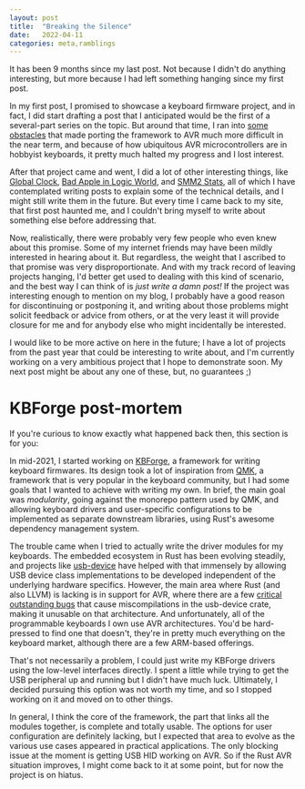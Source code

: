 ```yaml
---
layout: post
title:  "Breaking the Silence"
date:   2022-04-11
categories: meta,ramblings
---
```


It has been 9 months since my last post. Not because I didn't do anything
interesting, but more because I had left something hanging since my first post.

In my first post, I promised to showcase a keyboard firmware project, and in
fact, I did start drafting a post that I anticipated would be the first of a
several-part series on the topic. But around that time, I ran into [some
obstacles][avr] that made porting the framework to AVR much more difficult in
the near term, and because of how ubiquitous AVR microcontrollers are in
hobbyist keyboards, it pretty much halted my progress and I lost interest.

After that project came and went, I did a lot of other interesting things, like
[Global Clock][global-clock], [Bad Apple in Logic World][lw-badapple], and
[SMM2 Stats][smm2-stats], all of which I have contemplated writing posts to
explain some of the technical details, and I might still write them in the
future. But every time I came back to my site, that first post haunted me, and
I couldn't bring myself to write about something else before addressing that.

Now, realistically, there were probably very few people who even knew about
this promise. Some of my internet friends may have been mildly interested in
hearing about it. But regardless, the weight that I ascribed to that promise
was very disproportionate. And with my track record of leaving projects
hanging, I'd better get used to dealing with this kind of scenario, and the
best way I can think of is _just write a damn post!_ If the project was
interesting enough to mention on my blog, I probably have a good reason for
discontinuing or postponing it, and writing about those problems might solicit
feedback or advice from others, or at the very least it will provide closure for
me and for anybody else who might incidentally be interested.

I would like to be more active on here in the future; I have a lot of projects
from the past year that could be interesting to write about, and I'm currently
working on a very ambitious project that I hope to demonstrate soon. My next
post might be about any one of these, but, no guarantees ;)

# KBForge post-mortem

If you're curious to know exactly what happened back then, this section is for
you:

In mid-2021, I started working on [KBForge], a framework for writing
keyboard firmwares. Its design took a lot of inspiration from [QMK], a
framework that is very popular in the keyboard community, but I had some goals
that I wanted to achieve with writing my own. In brief, the main goal was
_modularity_, going against the monorepo pattern used by QMK, and allowing
keyboard drivers and user-specific configurations to be implemented as
separate downstream libraries, using Rust's awesome dependency management
system.

The trouble came when I tried to actually write the driver modules for
my keyboards. The embedded ecosystem in Rust has been evolving steadily, and
projects like [usb-device] have helped with that immensely by allowing USB
device class implementations to be developed independent of the underlying
hardware specifics. However, the main area where Rust (and also LLVM) is
lacking is in support for AVR, where there are a few [critical outstanding
bugs][avr] that cause miscompilations in the usb-device crate, making it
unusable on that architecture. And unfortunately, all of the programmable
keyboards I own use AVR architectures. You'd be hard-pressed to find one that
doesn't, they're in pretty much everything on the keyboard market, although
there are a few ARM-based offerings.

That's not necessarily a problem, I could just write my KBForge drivers using
the low-level interfaces directly. I spent a little while trying to get the USB
peripheral up and running but I didn't have much luck. Ultimately, I decided
pursuing this option was not worth my time, and so I stopped working on it and
moved on to other things.

In general, I think the core of the framework, the part that links all the
modules together, is complete and totally usable. The options for user
configuration are definitely lacking, but I expected that area to evolve as the
various use cases appeared in practical applications. The only blocking issue
at the moment is getting USB HID working on AVR. So if the Rust AVR situation
improves, I might come back to it at some point, but for now the project is on
hiatus.

[avr]: https://github.com/Rahix/avr-hal/issues/40
[global-clock]: https://agausmann.github.io/global-clock
[lw-badapple]: https://youtu.be/R5hdmBmmn0g
[smm2-stats]: https://github.com/agausmann/smm2-stats
[KBForge]: https://github.com/agausmann/kbforge
[QMK]: https://qmk.fm
[usb-device]: https://github.com/mvirkkunen/usb-device
